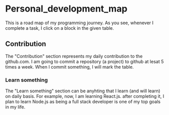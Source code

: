 # Personal_development_map
This is a road map of my programming journey. As you see, whenever I complete a task, I click on a block in the given table.
## Contribution
The "Contribution" section represents my daily contribution to the github.com. I am going to commit a repository (a project) to github at lesat 5 times a week. When I commit something, I will mark the table.
### Learn something
The "Learn something" section can be anyhting that I learn (and will learn) on daily basis. For example, now, I am learning React.js. after completing it, I plan to learn Node.js as being a full stack developer is one of my top goals in my life.
